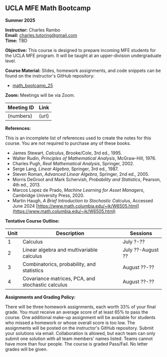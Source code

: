## UCLA MFE Math Bootcamp

**Summer 2025**

**Instructor:** Charles Rambo  
**Email:** [charles.tutoring@gmail.com](mailto:charles.tutoring@gmail.com)  
**Time:** TBD  

**Objective:** This course is designed to prepare incoming MFE students for the UCLA MFE program. It will be taught at an upper-division undergraduate level.

**Course Material:** Slides, homework assignments, and code snippets can be found on the instructor's GitHub repository:

* [math_bootcamp_25](https://github.com/charlesrambo/math_bootcamp_25)

**Zoom:** Meetings will be via Zoom.

| Meeting ID | Link |
|---|---|
| (numbers) | (url) |

**References:**

This is an incomplete list of references used to create the notes for this course. You are not required to purchase any of these books.

* James Stewart, *Calculus*, Brooke/Cole, 3rd ed., 1995.
* Walter Rudin, *Principles of Mathematical Analysis*, McGraw-Hill, 1976.
* Charles Pugh, *Real Mathematical Analysis*, Springer, 2002.
* Serge Lang, *Linear Algebra*, Springer, 3rd ed., 1987.
* Steven Roman, *Advanced Linear Algebra*, Springer, 2nd ed., 2005.
* Morris DeGroot and Mark Schervish, *Probability and Statistics*, Pearson, 4th ed., 2013.
* Marcos Lopez de Prado, *Machine Learning for Asset Managers*, Cambridge University Press, 2020.
* Martin Haugh, *A Brief Introduction to Stochastic Calculus*, Accessed June 2024 [https://www.math.columbia.edu/~ik/W6505.html](https://www.math.columbia.edu/~ik/W6505.html)

**Tentative Course Outline:**

| Unit | Description | Sessions |
|---|---|---|
| 1 | Calculus | July ?-?? |
| 2 | Linear algebra and multivariable calculus | July ??-August ?? |
| 3 | Combinatorics, probability, and statistics | August ??-?? |
| 4 | Covariance matrices, PCA, and stochastic calculus | August ??-?? |

**Assignments and Grading Policy:**

There will be three homework assignments, each worth 33% of your final grade. You must receive an average score of at least 65% to pass the course. One additional make-up assignment will be available for students who missed a homework or whose overall score is too low. The assignments will be posted on the instructor's GitHub repository. Submit your solutions via email. Collaboration is allowed, but each team can only submit one solution with all team members' names listed. Teams cannot have more than four people. The course is graded Pass/Fail. No letter grades will be given.
